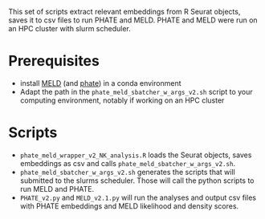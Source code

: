 This set of scripts extract relevant embeddings from R Seurat objects, saves it to csv files to run PHATE and MELD. PHATE and MELD were run on an HPC cluster with slurm scheduler.

# Prerequisites

* install [MELD](https://github.com/KrishnaswamyLab/MELD) (and [phate](https://github.com/KrishnaswamyLab/PHATE)) in a conda environment
* Adapt the path in the `phate_meld_sbatcher_w_args_v2.sh` script to your computing environment, notably if working on an HPC cluster

# Scripts

* `phate_meld_wrapper_v2_NK_analysis.R` loads the Seurat objects, saves embeddings as csv and calls `phate_meld_sbatcher_w_args_v2.sh`.
* `phate_meld_sbatcher_w_args_v2.sh` generates the scripts that will submitted to the slurms scheduler. Those will call the python scripts to run MELD and PHATE.
* `PHATE_v2.py` and `MELD_v2.1.py` will run the analyses and output csv files with PHATE embeddings and MELD likelihood and density scores.